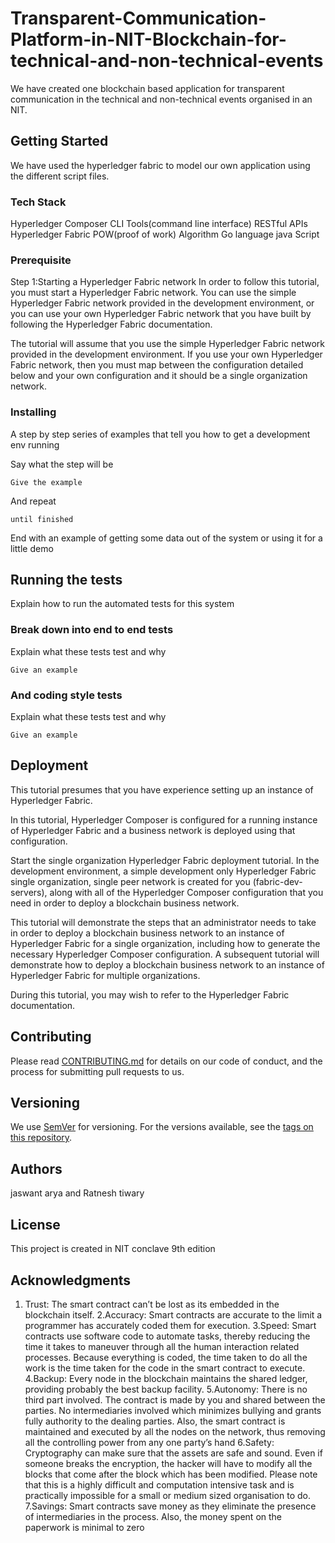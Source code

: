 # Transparent-Communication-Platform-in-NIT-Blockchain-for-technical-and-non-technical-events

We have created one blockchain based application for transparent communication in the technical and non-technical events organised in an NIT.

## Getting Started

We have used the hyperledger fabric to model our own application using the different script files.

### Tech Stack

Hyperledger Composer
CLI Tools(command line interface)
RESTful APIs
Hyperledger Fabric
POW(proof of work) Algorithm
Go language
java Script

### Prerequisite
Step 1:Starting a Hyperledger Fabric network
  In order to follow this tutorial, you must start a Hyperledger Fabric network. You can use the simple Hyperledger Fabric network provided in the development environment, or you can use your own Hyperledger Fabric network that you have built by following the Hyperledger Fabric documentation.

The tutorial will assume that you use the simple Hyperledger Fabric network provided in the development environment. If you use your own Hyperledger Fabric network, then you must map between the configuration detailed below and your own configuration and it should be a single organization network.
   

### Installing

A step by step series of examples that tell you how to get a development env running

Say what the step will be

```
Give the example
```

And repeat

```
until finished
```

End with an example of getting some data out of the system or using it for a little demo

## Running the tests

Explain how to run the automated tests for this system

### Break down into end to end tests

Explain what these tests test and why

```
Give an example
```

### And coding style tests

Explain what these tests test and why

```
Give an example
```

## Deployment
This tutorial presumes that you have experience setting up an instance of Hyperledger Fabric.

In this tutorial, Hyperledger Composer is configured for a running instance of Hyperledger Fabric and a business network is deployed using that configuration.

Start the single organization Hyperledger Fabric deployment tutorial.
In the development environment, a simple development only Hyperledger Fabric single organization, single peer network is created for you (fabric-dev-servers), along with all of the Hyperledger Composer configuration that you need in order to deploy a blockchain business network.

This tutorial will demonstrate the steps that an administrator needs to take in order to deploy a blockchain business network to an instance of Hyperledger Fabric for a single organization, including how to generate the necessary Hyperledger Composer configuration. A subsequent tutorial will demonstrate how to deploy a blockchain business network to an instance of Hyperledger Fabric for multiple organizations.

During this tutorial, you may wish to refer to the Hyperledger Fabric documentation.

## Contributing
Please read [CONTRIBUTING.md](https://gist.github.com/PurpleBooth/b24679402957c63ec426) for details on our code of conduct, and the process for submitting pull requests to us.

## Versioning
We use [SemVer](http://semver.org/) for versioning. For the versions available, see the [tags on this repository](https://github.com/your/project/tags). 

## Authors
jaswant arya and Ratnesh tiwary

## License
This project is created in NIT conclave 9th edition

## Acknowledgments
1. Trust:
The smart contract can’t be lost as its embedded in the blockchain itself.
2.Accuracy:
Smart contracts are accurate to the limit a programmer has accurately coded them for execution.
3.Speed:
Smart contracts use software code to automate tasks, thereby reducing the time it takes to maneuver through all the human interaction related processes. Because everything is coded, the time taken to do all the work is the time taken for the code in the smart contract to execute.
4.Backup:
Every node in the blockchain maintains the shared ledger, providing probably the best backup facility.
5.Autonomy:
There is no third part involved. The contract is made by you and shared between the parties. No intermediaries involved which minimizes bullying and grants fully authority to the dealing parties. Also, the smart contract is maintained and executed by all the nodes on the network, thus removing all the controlling power from any one party’s hand
6.Safety:
Cryptography can make sure that the assets are safe and sound. Even if someone breaks the encryption, the hacker will have to modify all the blocks that come after the block which has been modified. Please note that this is a highly difficult and computation intensive task and is practically impossible for a small or medium sized organisation to do.
7.Savings:
Smart contracts save money as they eliminate the presence of intermediaries in the process. Also, the money spent on the paperwork is minimal to zero

  
